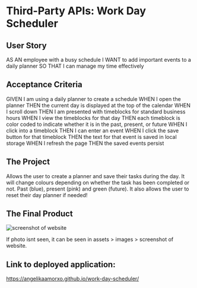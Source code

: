 # Third-Party APIs: Work Day Scheduler 

## User Story
AS AN employee with a busy schedule
I WANT to add important events to a daily planner
SO THAT I can manage my time effectively

## Acceptance Criteria
GIVEN I am using a daily planner to create a schedule
WHEN I open the planner
THEN the current day is displayed at the top of the calendar
WHEN I scroll down
THEN I am presented with timeblocks for standard business hours
WHEN I view the timeblocks for that day
THEN each timeblock is color coded to indicate whether it is in the past, present, or future
WHEN I click into a timeblock
THEN I can enter an event
WHEN I click the save button for that timeblock
THEN the text for that event is saved in local storage
WHEN I refresh the page
THEN the saved events persist

## The Project
Allows the user to create a planner and save their tasks during the day. It will change colours depending on whether the task has been completed or not. Past (blue), present (pink) and green (future). It also allows the user to reset their day planner if needed! 

## The Final Product 
![screenshot of website](https://user-images.githubusercontent.com/94064933/149762297-dfb35bd7-ecdb-45a1-b433-ed830f8196e6.png)

If photo isnt seen, it can be seen in assets > images > screenshot of website.

## Link to deployed application: 
https://angelikaamorxo.github.io/work-day-scheduler/
